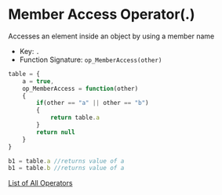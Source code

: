 # Member Access Operator(.)

Accesses an element inside an object by using a member name

- Key: `.`
- Function Signature: `op_MemberAccess(other)`

```js
table = {
	a = true,
	op_MemberAccess = function(other)
	{
		if(other == "a" || other == "b")
		{
			return table.a
		}
		return null
	}
}

b1 = table.a //returns value of a
b1 = table.b //returns value of a
```

[List of All Operators](./Operators.md)